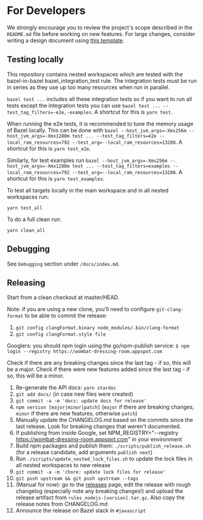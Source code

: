 # For Developers

We strongly encourage you to review the project's scope described in the `README.md` file before working on new features. For large changes, consider writing a design document using [this template](https://goo.gl/YCQttR).

## Testing locally

This repository contains nested workspaces which are tested with the bazel-in-bazel bazel_integration_test rule. The integration tests must be run in series as they use up too many resources when run in parallel.

`bazel test ...` includes all these integration tests so if you want to run all tests except the integration tests you can use `bazel test ... --test_tag_filters=-e2e,-examples`. A shortcut for this is `yarn test`.

When running the e2e tests, it is recommended to tune the memory usage of Bazel locally. This can be done with `bazel --host_jvm_args=-Xms256m --host_jvm_args=-Xmx1280m test ... --test_tag_filters=e2e --local_ram_resources=792 --test_arg=--local_ram_resources=13288`. A shortcut for this is `yarn test_e2e`.

Similarly, for test examples run  `bazel --host_jvm_args=-Xms256m --host_jvm_args=-Xmx1280m test ... --test_tag_filters=examples --local_ram_resources=792 --test_arg=--local_ram_resources=13288`. A shortcut for this is `yarn test_examples`.

To test all targets locally in the main workspace and in all nested workspaces run:

```
yarn test_all
```

To do a full clean run:

```
yarn clean_all
```

## Debugging

See `Debugging` section under `/docs/index.md`.

## Releasing

Start from a clean checkout at master/HEAD.

Note: if you are using a new clone, you'll need to configure `git-clang-format` to be able to commit the release:

1. `git config clangFormat.binary node_modules/.bin/clang-format`
1. `git config clangFormat.style file`

Googlers: you should npm login using the go/npm-publish service: `$ npm login --registry https://wombat-dressing-room.appspot.com`

Check if there are any breaking changes since the last tag - if so, this will be a major. Check if there were new features added since the last tag - if so, this will be a minor.

1. Re-generate the API docs: `yarn stardoc`
1. `git add docs/` (in case new files were created)
1. `git commit -a -m 'docs: update docs for release'`
1. `npm version [major|minor|patch]` (`major` if there are breaking changes, `minor` if there are new features, otherwise `patch`)
1. Manually update the CHANGELOG.md based on the commits since the last release. Look for breaking changes that weren't documented.
1. If publishing from inside Google, set NPM_REGISTRY="--registry https://wombat-dressing-room.appspot.com" in your environment
1. Build npm packages and publish them: `./scripts/publish_release.sh` (for a release candidate, add arguments `publish next`)
1. Run `./scripts/update_nested_lock_files.sh` to update the lock files in all nested workspaces to new release
1. `git commit -a -m 'chore: update lock files for release'`
1. `git push upstream && git push upstream --tags`
1. (Manual for now): go to the [releases] page, edit the release with rough changelog (especially note any breaking changes!) and upload the release artifact from `rules_nodejs-[version].tar.gz`. Also copy the release notes from CHANGELOG.md
1. Announce the release on Bazel slack in `#javascript`

[releases]: https://github.com/bazelbuild/rules_nodejs/releases
